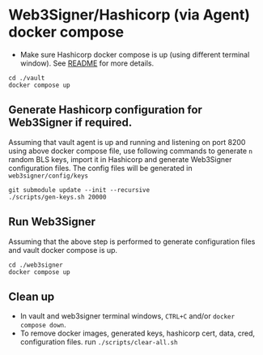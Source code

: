 # Web3Signer/Hashicorp (via Agent) docker compose

- Make sure Hashicorp docker compose is up (using different terminal window). See [README](./vault/README.md) for more details.
```
cd ./vault
docker compose up
```

## Generate Hashicorp configuration for Web3Signer if required.

Assuming that vault agent is up and running and listening on port 8200 using above docker compose file, use following commands to generate `n`
random BLS keys, import it in Hashicorp and generate Web3Signer configuration files. The config files will be generated in `web3signer/config/keys`

```
git submodule update --init --recursive
./scripts/gen-keys.sh 20000
```

## Run Web3Signer
Assuming that the above step is performed to generate configuration files and vault docker compose is up.

```
cd ./web3signer
docker compose up
```

## Clean up
- In vault and web3signer terminal windows, `CTRL+C` and/or `docker compose down`.
- To remove docker images, generated keys, hashicorp cert, data, cred, configuration files. run `./scripts/clear-all.sh`
